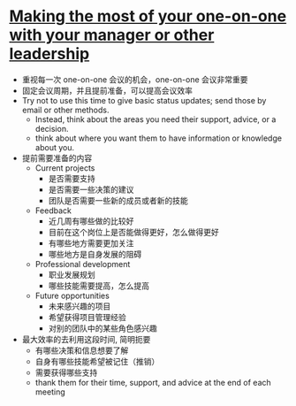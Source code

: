 # [Making the most of your one-on-one with your manager or other leadership](https://stackoverflow.blog/2020/10/27/make-the-most-one-on-one-with-your-manager-successful/)

- 重视每一次 one-on-one 会议的机会，one-on-one 会议非常重要
- 固定会议周期，并且提前准备，可以提高会议效率
- Try not to use this time to give basic status updates; send those by email or other methods. 
    - Instead, think about the areas you need their support, advice, or a decision.
    - think about where you want them to have information or knowledge about you.
- 提前需要准备的内容
    - Current projects
        - 是否需要支持
        - 是否需要一些决策的建议
        - 团队是否需要一些新的成员或者新的技能
    - Feedback
        - 近几周有哪些做的比较好
        - 目前在这个岗位上是否能做得更好，怎么做得更好
        - 有哪些地方需要更加关注
        - 哪些地方是自身发展的阻碍
    - Professional development
        - 职业发展规划
        - 哪些技能需要提高，怎么提高
    - Future opportunities
        - 未来感兴趣的项目
        - 希望获得项目管理经验
        - 对别的团队中的某些角色感兴趣 
- 最大效率的去利用这段时间, 简明扼要
    - 有哪些决策和信息想要了解
    - 自身有哪些技能希望被记住（推销）
    - 需要获得哪些支持
    - thank them for their time, support, and advice at the end of each meeting
